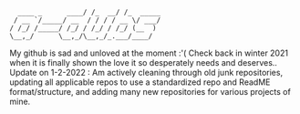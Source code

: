 
```
  ____ _      ____/ /_  __/ /_  _____
 / __ `/_____/ __  / / / / __ \/ ___/
/ /_/ /_____/ /_/ / /_/ / /_/ (__  ) 
\__,_/      \__,_/\__,_/_.___/____/                                                        
```

My github is sad and unloved at the moment :'( Check back in winter 2021 when it is finally shown the love it so desperately needs and deserves..  
Update on 1-2-2022 : Am actively cleaning through old junk repositories, updating all applicable repos to use a standardized repo and ReadME format/structure, and adding many new repositories for various projects of mine. 
